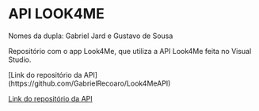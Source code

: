 <h1>API LOOK4ME</h1>  
<p>Nomes da dupla: Gabriel Jard e Gustavo de Sousa</p>  
<p>Repositório com o app Look4Me, que utiliza a API Look4Me feita no Visual Studio.</p>  
[Link do repositório da API](https://github.com/GabrielRecoaro/Look4MeAPI)

[Link do repositório da API](https://github.com/GabrielRecoaro/Look4MeAPI)
